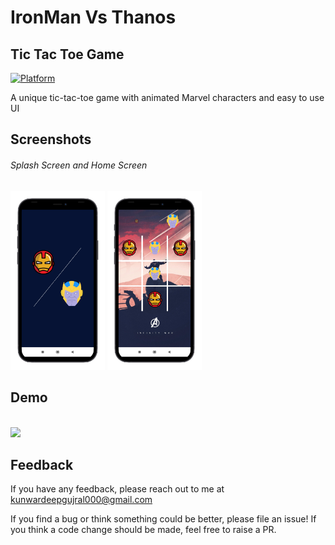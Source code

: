 
# IronMan Vs Thanos
## Tic Tac Toe Game

[![Platform](https://img.shields.io/badge/platform-Android-yellow.svg)](https://www.android.com)

A unique tic-tac-toe game with animated Marvel characters and easy to use UI



## Screenshots

###### Splash Screen and Home Screen
<img src="https://github.com/kunwardeepgujral01/IronMan-Vs-Thanos/blob/master/Splash.png" width="30%">
<img src="https://github.com/kunwardeepgujral01/IronMan-Vs-Thanos/blob/master/Game.png" width="30%">

  
## Demo

<br>

<div>

<img src="https://github.com/kunwardeepgujral01/IronMan-Vs-Thanos/blob/master/Demo.gif" width="20%">
</div>

  ## Feedback

If you have any feedback, please reach out to me at kunwardeepgujral000@gmail.com


If you find a bug or think something could be better, please file an issue! If you think a code change should be made, feel free to raise a PR.
